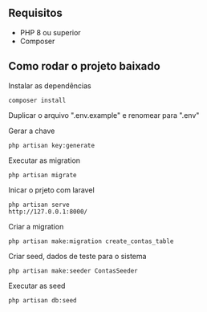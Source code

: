 ## Requisitos 

* PHP 8 ou superior 
* Composer

## Como rodar o projeto baixado 
Instalar as dependências

```
composer install
```

Duplicar o arquivo ".env.example" e renomear para ".env"

Gerar a chave
```
php artisan key:generate
```

Executar as migration
```
php artisan migrate
```

Inicar o prjeto com laravel 
```
php artisan serve
http://127.0.0.1:8000/
```

Criar a migration

```
php artisan make:migration create_contas_table
```

Criar seed, dados de teste para o sistema
```
php artisan make:seeder ContasSeeder
```
Executar as seed
```
php artisan db:seed
```
